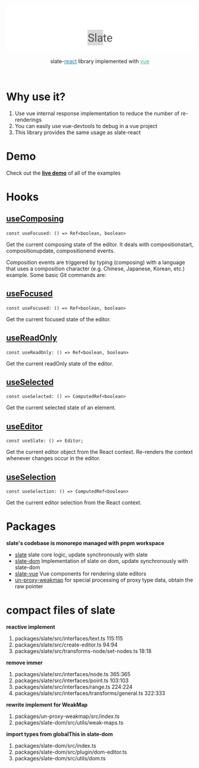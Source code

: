[<img src="https://raw.githubusercontent.com/ianstormtaylor/slate/main/docs/images/banner.png" />](https://github.com/ianstormtaylor/slate/raw/main/docs/images/banner.png)

<p align="center">
  slate-<a style="color: #087ea4" href="https://react.dev/">react</a> library implemented with <a style="color: #42b883" href="https://vuejs.org/">vue</a>
</p>
<br/>

# Why use it?

1. Use vue internal response implementation to reduce the number of re-renderings
2. You can easily use vue-devtools to debug in a vue project
3. This library provides the same usage as slate-react

# Demo

Check out the [**live demo**](https://guan-erjia.github.io/slate-vue3/) of all of the examples

# Hooks

## [useComposing](https://github.com/Guan-Erjia/slate-vue3/blob/master/packages/slate-vue/src/hooks/use-composing.ts)

```
const useFocused: () => Ref<boolean, boolean>
```

Get the current composing state of the editor. It deals with compositionstart, compositionupdate, compositionend events.

Composition events are triggered by typing (composing) with a language that uses a composition character (e.g. Chinese, Japanese, Korean, etc.) example.
Some basic Git commands are:

## [useFocused](https://github.com/Guan-Erjia/slate-vue3/blob/master/packages/slate-vue/src/hooks/use-focus.ts)

```
const useFocused: () => Ref<boolean, boolean>
```

Get the current focused state of the editor.

## [useReadOnly](https://github.com/Guan-Erjia/slate-vue3/blob/master/packages/slate-vue/src/hooks/use-read-only.ts)

```
const useReadOnly: () => Ref<boolean, boolean>
```

Get the current readOnly state of the editor.

## [useSelected](https://github.com/Guan-Erjia/slate-vue3/blob/master/packages/slate-vue/src/hooks/use-selected.ts)

```
const useSelected: () => ComputedRef<boolean>
```

Get the current selected state of an element.

## [useEditor](https://github.com/Guan-Erjia/slate-vue3/blob/master/packages/slate-vue/src/hooks/use-editor.ts)

```
const useSlate: () => Editor;
```

Get the current editor object from the React context. Re-renders the context whenever changes occur in the editor.

## [useSelection](https://github.com/Guan-Erjia/slate-vue3/blob/master/packages/slate-vue/src/hooks/use-selection.ts)

```
const useSelection: () => ComputedRef<boolean>
```

Get the current editor selection from the React context.

# Packages

**slate's codebase is monorepo managed with pnpm workspace**

- [slate](https://github.com/Guan-Erjia/slate-vue3/tree/master/packages/slate)
  slate core logic, update synchronously with slate
- [slate-dom](https://github.com/Guan-Erjia/slate-vue3/tree/master/packages/slate-dom)
  Implementation of slate on dom, update synchronously with slate-dom
- [slate-vue](https://github.com/Guan-Erjia/slate-vue3/tree/master/packages/slate-vue)
  Vue components for rendering slate editors
- [un-proxy-weakmap](https://github.com/Guan-Erjia/slate-vue3/tree/master/packages/un-proxy-weakmap)
  for special processing of proxy type data, obtain the raw pointer

# compact files of slate

**reactive implement**

1. packages/slate/src/interfaces/text.ts 115:115
2. packages/slate/src/create-editor.ts 94:94
3. packages/slate/src/transforms-node/set-nodes.ts 18:18

**remove immer**

1. packages/slate/src/interfaces/node.ts 365:365
2. packages/slate/src/interfaces/point.ts 103:103
3. packages/slate/src/interfaces/range.ts 224:224
4. packages/slate/src/interfaces/transforms/general.ts 322:333

**rewrite implement for WeakMap**

1. packages/un-proxy-weakmap/src/index.ts
2. packages/slate-dom/src/utils/weak-maps.ts

**import types from globalThis in slate-dom**
1. packages/slate-dom/src/index.ts
2. packages/slate-dom/src/plugin/dom-editor.ts
3. packages/slate-dom/src/utils/dom.ts

